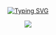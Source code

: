 <!---------- Typing SVG ---------->
<p align="center">
    <a href="https://avatars.githubusercontent.com/u/85664936?v=4">
        <img
            src="https://readme-typing-svg.herokuapp.com?font=Halo+Handletter&color=00FF00&size=32&lines=WELCOME+TO+QYEEN-ELINA;MEDIA+STORAGE+[ELINA]...;MADE+BY....;SANDUN-MIHIRANGA"
            alt="Typing SVG"
        />
    </a>
</p>



<p align="center">
  <a href="https://github.com/Sandun-Mihiranga2/media">
    <img src="https://img.shields.io/github/repo-size/Sandun-Mihiranga2/media?color=Lime&label=Repo%20total%20size&style=for-the-badge&logo=appveyor">
<p align="center"> <size="50000"&width="100000">
    
    
    
    
    
    
    
    
    
    
    
